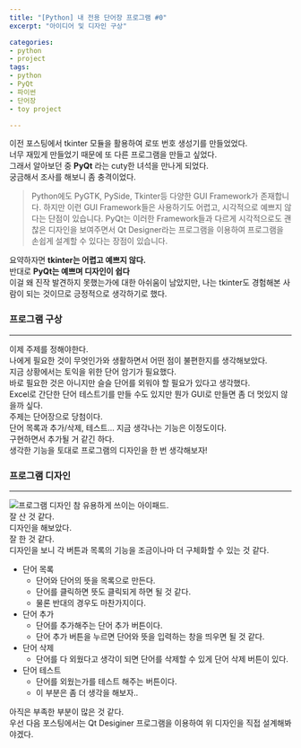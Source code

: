 ```yaml
---
title: "[Python] 내 전용 단어장 프로그램 #0"
excerpt: "아이디어 및 디자인 구상"

categories:
- python
- project
tags:
- python
- PyQt
- 파이썬
- 단어장
- toy project

---
```


이전 포스팅에서 tkinter 모듈을 활용하여 로또 번호 생성기를 만들었었다.  
너무 재밌게 만들었기 때문에 또 다른 프로그램을 만들고 싶었다.  
그래서 알아보던 중 **PyQt** 라는 cuty한 녀석을 만나게 되었다.  
궁금해서 조사를 해보니 좀 충격이었다.  
> Python에도 PyGTK, PySide, Tkinter등 다양한 GUI Framework가 존재합니다. 하지만 이런 GUI Framework들은 사용하기도 어렵고, 시각적으로 예쁘지 않다는 단점이 있습니다.
> PyQt는 이러한 Framework들과 다르게 시각적으로도 괜찮은 디자인을 보여주면서 Qt Designer라는 프로그램을 이용하여 프로그램을 손쉽게 설계할 수 있다는 장점이 있습니다.

요약하자면 **tkinter는 어렵고 예쁘지 않다.**  
반대로 **PyQt는 예쁘며 디자인이 쉽다**  
이걸 왜 진작 발견하지 못했는가에 대한 아쉬움이 남았지만, 나는 tkinter도 경험해본 사람이 되는 것이므로 긍정적으로 생각하기로 했다.  

### 프로그램 구상
- - -
이제 주제를 정해야한다.  
나에게 필요한 것이 무엇인가와 생활하면서 어떤 점이 불편한지를 생각해보았다.  
지금 상황에서는 토익을 위한 단어 암기가 필요했다.  
바로 필요한 것은 아니지만 슬슬 단어를 외워야 할 필요가 있다고 생각했다.  
Excel로 간단한 단어 테스트기를 만들 수도 있지만 뭔가 GUI로 만들면 좀 더 멋있지 않을까 싶다.  
주제는 단어장으로 당첨이다.  
단어 목록과 추가/삭제, 테스트... 지금 생각나는 기능은 이정도이다.  
구현하면서 추가될 거 같긴 하다.  
생각한 기능을 토대로 프로그램의 디자인을 한 번 생각해보자!  

### 프로그램 디자인
- - -
![프로그램 디자인](https://user-images.githubusercontent.com/37354733/74513725-97243f80-4f4e-11ea-82cc-502d40578ad1.png)
참 유용하게 쓰이는 아이패드.  
잘 산 것 같다.  
디자인을 해보았다.  
잘 한 것 같다.  
디자인을 보니 각 버튼과 목록의 기능을 조금이나마 더 구체화할 수 있는 것 같다.  


- 단어 목록  
  + 단어와 단어의 뜻을 목록으로 만든다.  
  + 단어를 클릭하면 뜻도 클릭되게 하면 될 것 같다.  
  + 물론 반대의 경우도 마찬가지이다.  
- 단어 추가
  + 단어를 추가해주는 단어 추가 버튼이다.
  + 단어 추가 버튼을 누르면 단어와 뜻을 입력하는 창을 띄우면 될 것 같다.
- 단어 삭제
  + 단어를 다 외웠다고 생각이 되면 단어를 삭제할 수 있게 단어 삭제 버튼이 있다.  
- 단어 테스트  
  + 단어를 외웠는가를 테스트 해주는 버튼이다.  
  + 이 부분은 좀 더 생각을 해보자..  

아직은 부족한 부분이 많은 것 같다.  
우선 다음 포스팅에서는 Qt Desiginer 프로그램을 이용하여 위 디자인을 직접 설계해봐야겠다.  
